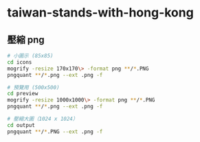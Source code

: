# taiwan-stands-with-hong-kong

## 壓縮 png

```bash
# 小圖示 (85x85)
cd icons
mogrify -resize 170x170\> -format png **/*.PNG
pngquant **/*.png --ext .png -f

# 預覽用 (500x500)
cd preview
mogrify -resize 1000x1000\> -format png **/*.PNG
pngquant **/*.png --ext .png -f

# 壓縮大圖（1024 x 1024）
cd output
pngquant **/*.PNG --ext .png -f

```
